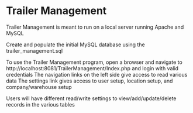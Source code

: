 # Trailer Management
Trailer Management is meant to run on a local server running Apache and MySQL

Create and populate the initial MySQL database using the trailer_management.sql

To use the Trailer Management program, open a browser and navigate to http://localhost:8081/TrailerManagement/Index.php and login with valid credentials
The navigation links on the left side give access to read various data
The settings link gives access to user setup, location setup, and company/warehouse setup

Users will have different read/write settings to view/add/update/delete records in the various tables
